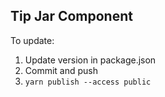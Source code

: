 ## Tip Jar Component

To update:

1. Update version in package.json
2. Commit and push
3. `yarn publish --access public`

